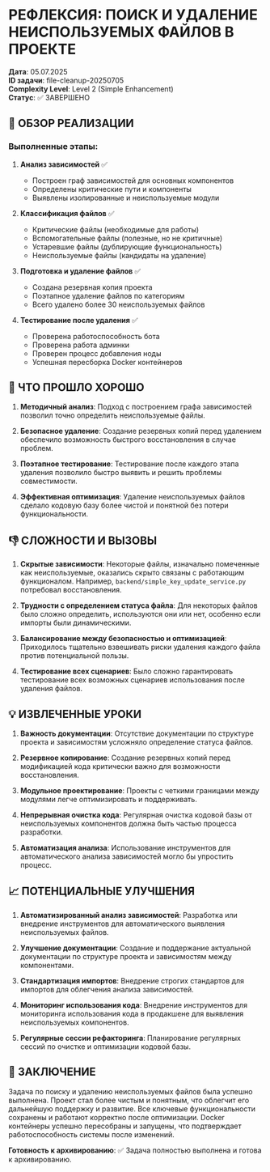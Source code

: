 # РЕФЛЕКСИЯ: ПОИСК И УДАЛЕНИЕ НЕИСПОЛЬЗУЕМЫХ ФАЙЛОВ В ПРОЕКТЕ

**Дата**: 05.07.2025  
**ID задачи**: file-cleanup-20250705  
**Complexity Level**: Level 2 (Simple Enhancement)  
**Статус**: ✅ ЗАВЕРШЕНО

## 🎯 ОБЗОР РЕАЛИЗАЦИИ

### Выполненные этапы:

1. **Анализ зависимостей** ✅
   - Построен граф зависимостей для основных компонентов
   - Определены критические пути и компоненты
   - Выявлены изолированные и неиспользуемые модули

2. **Классификация файлов** ✅
   - Критические файлы (необходимые для работы)
   - Вспомогательные файлы (полезные, но не критичные)
   - Устаревшие файлы (дублирующие функциональность)
   - Неиспользуемые файлы (кандидаты на удаление)

3. **Подготовка и удаление файлов** ✅
   - Создана резервная копия проекта
   - Поэтапное удаление файлов по категориям
   - Всего удалено более 30 неиспользуемых файлов

4. **Тестирование после удаления** ✅
   - Проверена работоспособность бота
   - Проверена работа админки
   - Проверен процесс добавления ноды
   - Успешная пересборка Docker контейнеров

## 🤔 ЧТО ПРОШЛО ХОРОШО

1. **Методичный анализ**: Подход с построением графа зависимостей позволил точно определить неиспользуемые файлы.

2. **Безопасное удаление**: Создание резервных копий перед удалением обеспечило возможность быстрого восстановления в случае проблем.

3. **Поэтапное тестирование**: Тестирование после каждого этапа удаления позволило быстро выявить и решить проблемы совместимости.

4. **Эффективная оптимизация**: Удаление неиспользуемых файлов сделало кодовую базу более чистой и понятной без потери функциональности.

## 👎 СЛОЖНОСТИ И ВЫЗОВЫ

1. **Скрытые зависимости**: Некоторые файлы, изначально помеченные как неиспользуемые, оказались скрыто связаны с работающим функционалом. Например, `backend/simple_key_update_service.py` потребовал восстановления.

2. **Трудности с определением статуса файла**: Для некоторых файлов было сложно определить, используются они или нет, особенно если импорты были динамическими.

3. **Балансирование между безопасностью и оптимизацией**: Приходилось тщательно взвешивать риски удаления каждого файла против потенциальной пользы.

4. **Тестирование всех сценариев**: Было сложно гарантировать тестирование всех возможных сценариев использования после удаления файлов.

## 💡 ИЗВЛЕЧЕННЫЕ УРОКИ

1. **Важность документации**: Отсутствие документации по структуре проекта и зависимостям усложняло определение статуса файлов.

2. **Резервное копирование**: Создание резервных копий перед модификацией кода критически важно для возможности восстановления.

3. **Модульное проектирование**: Проекты с четкими границами между модулями легче оптимизировать и поддерживать.

4. **Непрерывная очистка кода**: Регулярная очистка кодовой базы от неиспользуемых компонентов должна быть частью процесса разработки.

5. **Автоматизация анализа**: Использование инструментов для автоматического анализа зависимостей могло бы упростить процесс.

## 📈 ПОТЕНЦИАЛЬНЫЕ УЛУЧШЕНИЯ

1. **Автоматизированный анализ зависимостей**: Разработка или внедрение инструментов для автоматического выявления неиспользуемых файлов.

2. **Улучшение документации**: Создание и поддержание актуальной документации по структуре проекта и зависимостям между компонентами.

3. **Стандартизация импортов**: Внедрение строгих стандартов для импортов для облегчения анализа зависимостей.

4. **Мониторинг использования кода**: Внедрение инструментов для мониторинга использования кода в продакшене для выявления неиспользуемых компонентов.

5. **Регулярные сессии рефакторинга**: Планирование регулярных сессий по очистке и оптимизации кодовой базы.

## 🏁 ЗАКЛЮЧЕНИЕ

Задача по поиску и удалению неиспользуемых файлов была успешно выполнена. Проект стал более чистым и понятным, что облегчит его дальнейшую поддержку и развитие. Все ключевые функциональности сохранены и работают корректно после оптимизации. Docker контейнеры успешно пересобраны и запущены, что подтверждает работоспособность системы после изменений.

**Готовность к архивированию**: ✅ Задача полностью выполнена и готова к архивированию. 